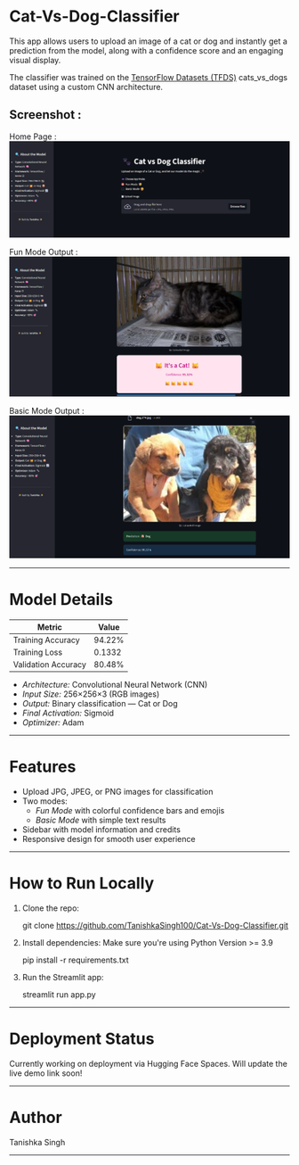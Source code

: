 # Cat-Vs-Dog-Classifier

This app allows users to upload an image of a cat or dog and instantly get a prediction from the model, along with a confidence score and an engaging visual display.

The classifier was trained on the [TensorFlow Datasets (TFDS)](https://www.tensorflow.org/datasets/catalog/cats_vs_dogs) cats_vs_dogs dataset using a custom CNN architecture.


## Screenshot : 

Home Page :
[![Home Page](/screenshots/home.png)](/screenshots/home.png)

Fun Mode Output :
[![Fun Mode Output](/screenshots/fun_mode_output.png)](/screenshots/fun_mode_output.png)

Basic Mode Output :
[![Basic Mode Output](/screenshots/basic_mode_output.png)](/screenshots/basic_mode_output.png)

---

# Model Details

| Metric               | Value       |
|----------------------|-------------|
| Training Accuracy    | 94.22%      |
| Training Loss        | 0.1332      |
| Validation Accuracy  | 80.48%      |

- *Architecture:* Convolutional Neural Network (CNN)
- *Input Size:* 256×256×3 (RGB images)
- *Output:* Binary classification — Cat or Dog 
- *Final Activation:* Sigmoid
- *Optimizer:* Adam

---

# Features

- Upload JPG, JPEG, or PNG images for classification
- Two modes:  
  - *Fun Mode* with colorful confidence bars and emojis  
  - *Basic Mode* with simple text results
- Sidebar with model information and credits
- Responsive design for smooth user experience

---

# How to Run Locally

1. Clone the repo:

   git clone https://github.com/TanishkaSingh100/Cat-Vs-Dog-Classifier.git

2. Install dependencies: Make sure you're using Python Version >= 3.9

   pip install -r requirements.txt

3. Run the Streamlit app:

   streamlit run app.py

---

# Deployment Status

Currently working on deployment via Hugging Face Spaces. Will update the live demo link soon!

---

# Author

Tanishka Singh

---
